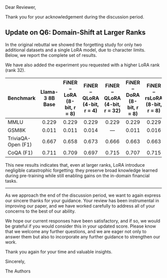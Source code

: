 Dear Reviewer,

Thank you for your acknowledgement during the discussion period.

## Update on Q6: Domain-Shift at Larger Ranks

In the original rebuttal we showed the forgetting study for only two additional datasets and a single LoRA model, due
to character limits.  
Below, we report the complete set of results.

We have also added the experiment you requested with a higher LoRA rank (rank 32).

| Benchmark          | Llama-3 8B Base | FiNER – LoRA (8-bit, r = 8) | FiNER – QLoRA (4-bit, r = 4) | **FiNER – QLoRA (4-bit, r = 32)** | FiNER – DoRA (8-bit, r = 8) | FiNER – rsLoRA (8-bit, r = 8) |
|:-------------------|:---------------:|:---------------------------:|:----------------------------:|:---------------------------------:|:---------------------------:|:-----------------------------:|
| MMLU               |      0.229      |            0.229            |            0.229             |               0.229               |            0.229            |             0.229             |
| GSM8K              |      0.011      |            0.011            |            0.014             |                 —                 |            0.011            |             0.016             |
| TriviaQA-Open (F1) |      0.667      |            0.658            |            0.673             |               0.666               |            0.663            |             0.663             |
| CoQA (F1)          |      0.711      |            0.709            |            0.697             |               0.715               |            0.707            |             0.715             |

This new results indicates that, even at larger ranks, LoRA introduce negligible
catastrophic forgetting: they preserve broad knowledge learned during pre-training while still enabling gains on the
in-domain financial tasks.

---

As we approach the end of the discussion period, we want to again express our sincere thanks for your guidance. Your
review has been instrumental in improving our paper, and we have worked carefully to address all of
your concerns to the best of our ability.

We hope our current responses have been satisfactory, and if so, we would be grateful if you would consider this in your
updated score. Please know that we welcome any further questions, and we are eager not only to answer them but also to
incorporate any further guidance to strengthen our work.

Thank you again for your time and valuable insights.

Sincerely,

The Authors

